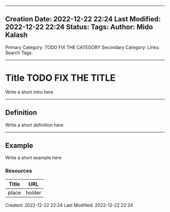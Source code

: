 
---
Creation Date: 2022-12-22 22:24
Last Modified: 2022-12-22 22:24
Status:
Tags: 
Author: Mido Kalash
---

Primary Category: TODO FIX THE CATEGORY
Secondary Category: 
Links: 
Search Tags:

---
# Title TODO FIX THE TITLE


Write a short intro here


---
## Definition

Write a short definition here

---
## Example

Write a short example here



### Resources

| **Title** | **URL** |
| ----- | ---- |
| place | holder |



Created: 2022-12-22 22:24
Last Modified: 2022-12-22 22:24